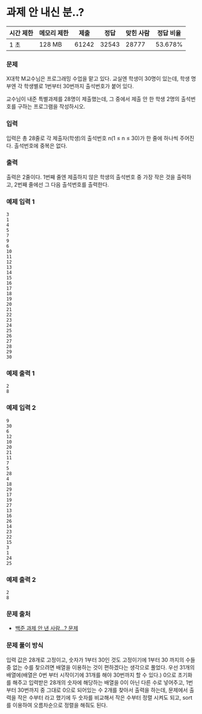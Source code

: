 # 과제 안 내신 분..?
 
|시간 제한|	메모리 제한|	제출|	정답|	맞힌 사람|	정답 비율|
|----|-----|-----|-----|-----|-----|
|1 초|	128 MB|	61242|	32543|	28777|	53.678%|

### 문제

X대학 M교수님은 프로그래밍 수업을 맡고 있다. 교실엔 학생이 30명이 있는데, 학생 명부엔 각 학생별로 1번부터 30번까지 출석번호가 붙어 있다.

교수님이 내준 특별과제를 28명이 제출했는데, 그 중에서 제출 안 한 학생 2명의 출석번호를 구하는 프로그램을 작성하시오.

### 입력

입력은 총 28줄로 각 제출자(학생)의 출석번호 n(1 ≤ n ≤ 30)가 한 줄에 하나씩 주어진다. 출석번호에 중복은 없다.

### 출력

출력은 2줄이다. 1번째 줄엔 제출하지 않은 학생의 출석번호 중 가장 작은 것을 출력하고, 2번째 줄에선 그 다음 출석번호를 출력한다.

### 예제 입력 1 

```
3
1
4
5
7
9
6
10
11
12
13
14
15
16
17
18
19
20
21
22
23
24
25
26
27
28
29
30
```

### 예제 출력 1 

```
2
8
```

### 예제 입력 2 

```
9
30
6
12
10
20
21
11
7
5
28
4
18
29
17
19
27
13
16
26
14
23
22
15
3
1
24
25
```

### 예제 출력 2 

```
2
8
```

### 문제 출처

- [백준 과제 안 낸 사람...? 문제](https://www.acmicpc.net/problem/5597)

### 문제 풀이 방식

입력 값은 28개로 고정이고, 숫자가 1부터 30인 것도 고정이기에 1부터 30 까지의 수들 중 없는 수를 찾으려면 배열을 이용하는 것이 편하겠다는 생각으로 풀었다. 우선 31개의 배열에(배열은 0번 부터 시작이기에 31개를 해야 30번까지 할 수 있다.) 0으로 초기화를 해주고 입력받은 28개의 숫자에 해당하는 배열을 0이 아닌 다른 수로 넣어주고, 1번 부터 30번까지 중 그대로 0으로 되어있는 수 2개를 찾아서 출력을 하는데, 문제에서 출력을 작은 수부터 라고 했기에 두 숫자를 비교해서 작은 수부터 정렬 시켜도 되고, sort를 이용하여 오름차순으로 정렬을 해줘도 된다.
